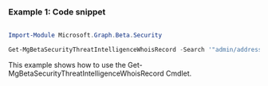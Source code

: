 ### Example 1: Code snippet

```powershell

Import-Module Microsoft.Graph.Beta.Security

Get-MgBetaSecurityThreatIntelligenceWhoisRecord -Search '"admin/address/state:WA"' -Sort "registrationDateTime desc" 

```
This example shows how to use the Get-MgBetaSecurityThreatIntelligenceWhoisRecord Cmdlet.

